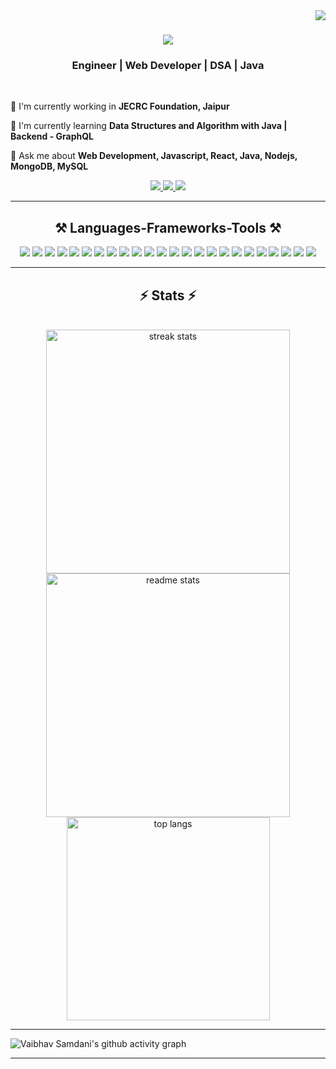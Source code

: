 <img align="right" src="https://visitor-badge.laobi.icu/badge?page_id=vaibhav-samdani.vaibhav-samdani" />
<h1 align="center">
  <img src="https://readme-typing-svg.herokuapp.com/?font=Righteous&size=35&center=true&vCenter=true&width=500&height=70&duration=4000&lines=Hi+There!+👋;I'm+Vaibhav%20Samdani!;" />
</h1>
<h3 align="center">Engineer | Web Developer | DSA | Java</h3>
<br/>
<div align="left">

 🔭 I'm currently working in **JECRC Foundation, Jaipur**

 🌱 I'm currently learning **Data Structures and Algorithm with Java | Backend - GraphQL**

 💬 Ask me about **Web Development, Javascript, React, Java, Nodejs, MongoDB, MySQL**

</div>

<div align="center"> 
  <a href="mailto:vaibhavmaheshwari517@gmail.com">
    <img src="https://img.shields.io/badge/Gmail-333333?style=for-the-badge&logo=gmail&logoColor=red" />
  </a>
  <a href="https://www.linkedin.com/in/vaibhav-samdani/" target="_blank">
    <img src="https://img.shields.io/badge/LinkedIn-0077B5?style=for-the-badge&logo=linkedin&logoColor=white" target="_blank" />
  </a>
  <a href="https://www.x.com/samdanivaibhav_" target="_blank">
     <img src="https://img.shields.io/badge/Twitter-FF5722?style=for-the-badge&logo=x&logoColor=white" target="_blank" />
  </a>
</div>
 <hr/>

<h2 align="center">⚒️ Languages-Frameworks-Tools ⚒️</h2>
<div align="center">
    <img src="https://skillicons.dev/icons?i=javascript" />
    <img src="https://skillicons.dev/icons?i=c" />
    <img src="https://skillicons.dev/icons?i=java" />
    <img src="https://skillicons.dev/icons?i=cpp" />
    <img src="https://skillicons.dev/icons?i=py" />
    <img src="https://skillicons.dev/icons?i=react" />
    <img src="https://skillicons.dev/icons?i=html" />
    <img src="https://skillicons.dev/icons?i=css" />
    <img src="https://skillicons.dev/icons?i=gmail" />
    <img src="https://skillicons.dev/icons?i=nodejs" />
    <img src="https://skillicons.dev/icons?i=expressjs" />
    <img src="https://skillicons.dev/icons?i=tailwindcss" />
    <img src="https://skillicons.dev/icons?i=md" />
    <img src="https://skillicons.dev/icons?i=mysql" />
    <img src="https://skillicons.dev/icons?i=notion" />
    <img src="https://skillicons.dev/icons?i=npm" />
    <img src="https://skillicons.dev/icons?i=mongodb" />
    <img src="https://skillicons.dev/icons?i=arduino" />
    <img src="https://skillicons.dev/icons?i=git" />
    <img src="https://skillicons.dev/icons?i=github" />
    <img src="https://skillicons.dev/icons?i=vscode" />
    <img src="https://skillicons.dev/icons?i=postman" />
    <img src="https://skillicons.dev/icons?i=linkedin" />
    <img src="https://skillicons.dev/icons?i=figma" />
</div>
<hr/>

<h2 align="center">⚡ Stats ⚡</h2>
<br>
<div align=center>
  <img width=390 src="https://streak-stats.demolab.com?user=vaibhav-samdani&theme=react&border_radius=10" alt="streak stats"/>
  <img width=390 src="https://github-readme-stats.vercel.app/api?username=vaibhav-samdani&show_icons=true&theme=react&rank_icon=github&border_radius=10" alt="readme stats" />
  <br/>
  <img width=325 align="center" src="https://github-readme-stats.vercel.app/api/top-langs/?username=vaibhav-samdani&hide=HTML&langs_count=8&layout=compact&theme=react&border_radius=10&size_weight=0.5&count_weight=0.5&exclude_repo=github-readme-stats" alt="top langs" />
</div>
<hr/>

<img src="https://github-readme-activity-graph.vercel.app/graph?username=vaibhav-samdani&theme=merko" alt="Vaibhav Samdani's github activity graph"/>
<hr/>
<br/>
